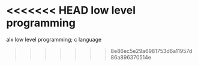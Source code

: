 <<<<<<< HEAD
low level programming
=======
alx low level programming; c language

>>>>>>> 8e86ec5e29a6981753d6a11957d86a896370514e
